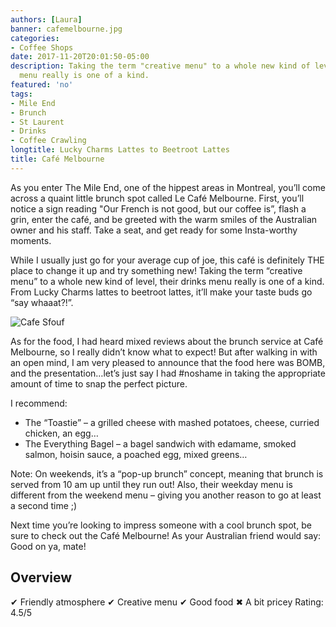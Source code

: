 ```yaml
---
authors: [Laura]
banner: cafemelbourne.jpg
categories:
- Coffee Shops
date: 2017-11-20T20:01:50-05:00
description: Taking the term "creative menu" to a whole new kind of level, their drinks
  menu really is one of a kind.
featured: 'no'
tags:
- Mile End
- Brunch
- St Laurent
- Drinks
- Coffee Crawling
longtitle: Lucky Charms Lattes to Beetroot Lattes
title: Café Melbourne
---
```


As you enter The Mile End, one of the hippest areas in Montreal, you’ll come across a quaint little brunch spot called Le Café Melbourne. First, you’ll notice a sign reading "Our French is not good, but our coffee is”, flash a grin, enter the café, and be greeted with the warm smiles of the Australian owner and his staff. Take a seat, and get ready for some Insta-worthy moments. While I usually just go for your average cup of joe, this café is definitely THE place to change it up and try something new!  Taking the term “creative menu” to a whole new kind of level, their drinks menu really is one of a kind. From Lucky Charms lattes to beetroot lattes, it’ll make your taste buds go “say whaaat?!”.

![Cafe Sfouf](/cafemelbourne.jpg)
As for the food, I had heard mixed reviews about the brunch service at Café Melbourne, so I really didn’t know what to expect! But after walking in with an open mind, I am very pleased to announce that the food here was BOMB, and the presentation…let’s just say I had #noshame in taking the appropriate amount of time to snap the perfect picture.  I recommend:
- The “Toastie” – a grilled cheese with mashed potatoes, cheese, curried chicken, an egg… - The Everything Bagel – a bagel sandwich with edamame, smoked salmon, hoisin sauce, a poached egg, mixed greens…Note: On weekends, it’s a “pop-up brunch” concept, meaning that brunch is served from 10 am up until they run out! Also, their weekday menu is different from the weekend menu – giving you another reason to go at least a second time ;)
Next time you’re looking to impress someone with a cool brunch spot, be sure to check out the Café Melbourne! As your Australian friend would say: Good on ya, mate! ## Overview✔ Friendly atmosphere✔ Creative menu✔ Good food✖ A bit priceyRating: 4.5/5